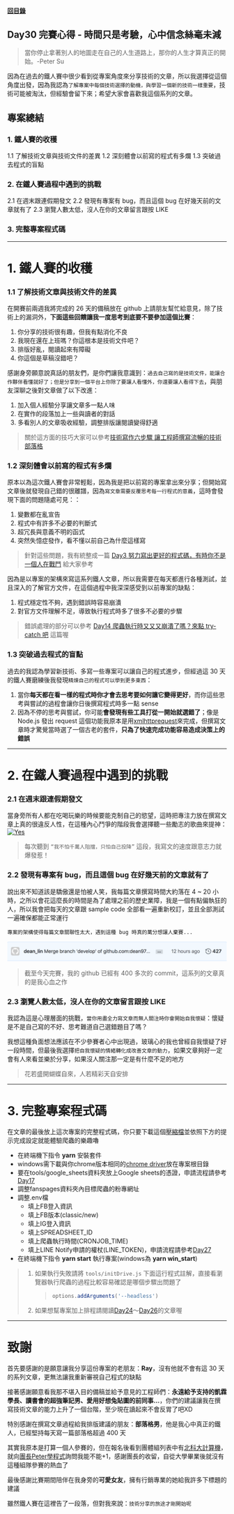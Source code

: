 #### [回目錄](../README.md)
## Day30 完賽心得 - 時間只是考驗，心中信念絲毫未減

>當你停止拿著別人的地圖走在自己的人生道路上，那你的人生才算真正的開始。-Peter Su

因為在過去的鐵人賽中很少看到從專案角度來分享技術的文章，所以我選擇從這個角度出發，因為我認為`了解專案中每個技術選擇的動機，與學習一個新的技術一樣重要`，技術可能被淘汰，但經驗會留下來；希望大家會喜歡我這個系列的文章。


專案總結
----
### 1. 鐵人賽的收穫
1.1 了解技術文章與技術文件的差異
1.2 深刻體會以前寫的程式有多爛
1.3 突破過去程式的盲點

### 2. 在鐵人賽過程中遇到的挑戰
2.1 在週末跟連假期發文
2.2 發現有專案有 bug，而且這個 bug 在好幾天前的文章就有了
2.3 瀏覽人數太低，沒人在你的文章留言跟按 LIKE

### 3. 完整專案程式碼

----

# 1. 鐵人賽的收穫
### 1.1 了解技術文章與技術文件的差異
在開賽前兩週我將完成的 26 天的備稿放在 github 上請朋友幫忙給意見，除了技術上的漏洞外，**下面這些回饋讓我一度思考到底要不要參加這個比賽**：
1. 你分享的技術很有趣，但我有點消化不良
2. 我現在還在上班嗎？你這根本是技術文件吧？
3. 排版好亂，閱讀起來有障礙
4. 你這個是草稿沒錯吧？

感謝身旁願意說真話的朋友們，是你們讓我意識到：`過去自己寫的是技術文件，能讓合作夥伴看懂就好了；但是分享到一個平台上你除了要讓人看懂外，你還要讓人看得下去`，與朋友深聊之後對文章做了以下改進：
1. 加入個人經驗分享讓文章多一點人味
2. 在實作的段落加上一些與讀者的對話
3. 多看別人的文章吸收經驗，調整排版讓閱讀變得舒適

> 關於這方面的技巧大家可以參考[技術寫作六步驟 讓工程師撰寫流暢的技術部落格](https://tw.alphacamp.co/blog/2018-06-14-18352)

### 1.2 深刻體會以前寫的程式有多爛
原本以為這次鐵人賽會非常輕鬆，因為我是把以前寫的專案拿出來分享；但開始寫文章後就發現自己錯的很離譜，因為`寫文章需要反覆思考每一行程式的意義`，這時會發現下面的問題隨處可見：：
1. 變數都在亂宣告
2. 程式中有許多不必要的判斷式
3. 超冗長與意義不明的函式
4. 突然失憶症發作，看不懂以前自己為什麼這樣寫

> 針對這些問題，我有統整成一篇 [Day3 努力寫出更好的程式碼，有時你不是一個人在戰鬥](/day3/README.md) 給大家參考

因為是以專案的架構來寫這系列鐵人文章，所以我需要在每天都進行各種測試，並且深入的了解官方文件，在這個過程中我深深感受到以前專案的缺點：
1. 程式穩定性不夠，遇到錯誤時容易崩潰
2. 對官方文件理解不足，導致執行程式時多了很多不必要的步驟

> 錯誤處理的部分可以參考 [Day14 爬蟲執行時又又又崩潰了嗎？來點 try-catch 吧](/day14/README.md) 這篇喔


### 1.3 突破過去程式的盲點
過去的我認為學習新技術、多寫一些專案可以讓自己的程式進步，但經過這 30 天的鐵人賽磨練後我發現`精煉自己的程式可以學到更多東西`：
1. 當你**每天都在看一樣的程式時你才會去思考要如何讓它變得更好**，而你這些思考與嘗試的過程會讓你日後撰寫程式時多一點 sense
2. 因為不停的思考與嘗試，你可能**會發現有些工具打從一開始就選錯了**；像是 Node.js 發出 request 這個功能我原本是用[xmlhttprequest](https://www.npmjs.com/package/xmlhttprequest)來完成，但撰寫文章時才驚覺當時選了一個古老的套件，**只為了快速完成功能容易造成決策上的錯誤**

----

# 2. 在鐵人賽過程中遇到的挑戰
### 2.1 在週末跟連假期發文
當身旁所有人都在吃喝玩樂的時候要能克制自己的慾望，這時把專注力放在撰寫文章上真的很違反人性，在這種內心鬥爭的階段我會選擇聽一些勵志的歌曲來提神：  
[![Yes](https://img.youtube.com/vi/w_OfGctVLdE/0.jpg)](https://www.youtube.com/watch?v=w_OfGctVLdE)
> 每次聽到 `“我不怕千萬人阻擋，只怕自己投降”` 這段，我寫文的速度跟意志力就爆發惹！

### 2.2 發現有專案有 bug，而且這個 bug 在好幾天前的文章就有了
說出來不知道該是驕傲還是怕被人笑，我每篇文章撰寫時間大約落在 4 ~ 20 小時，之所以會花這麼長的時間是為了處理之前的歷史業障，我是一個有點偏執狂的人，所以我會把每天的文章跟 sample code 全部看一遍重新校訂，並且全部測試一遍確保都能正常運行

`專案的架構使得每篇文章關聯性太大，遇到這種 bug 時真的萬分想讓人棄賽...`

![image](./article_img/commit.png)
> 截至今天完賽，我的 github 已經有 400 多次的 commit，這系列的文章真的是我心血之作

### 2.3 瀏覽人數太低，沒人在你的文章留言跟按 LIKE
我認為這是心理層面的挑戰，`當你用盡全力寫文章而無人關注時你會開始自我懷疑`：懷疑是不是自己寫的不好、思考難道自己選錯題目了嗎？   

我想這種負面想法應該在不少參賽者心中出現過，玻璃心的我也曾經自我懷疑了好一段時間，但最後我選擇`把自我懷疑的情緒轉化成改善文章的動力`，如果文章夠好一定會有人來看並樂於分享，如果沒人關注那一定是有什麼不足的地方
> 花若盛開蝴蝶自來，人若精彩天自安排


----

# 3. 完整專案程式碼
在文章的最後放上這次專案的完整程式碼，你只要下載這個[壓縮檔](https://github.com/dean9703111/ithelp_30days/raw/master/sampleCode/day29_sample_code.zip)並依照下方的提示完成設定就能體驗爬蟲的樂趣嚕
* 在終端機下指令 **yarn** 安裝套件
* windows需下載與你chrome版本相同的[chrome driver](http://chromedriver.storage.googleapis.com/index.html)放在專案根目錄
* 要在tools/google_sheets資料夾放上Google sheets的憑證，申請流程請參考[Day17](/day17/README.md) 
* 調整fanspages資料夾內目標爬蟲的粉專網址
* 調整.env檔
    * 填上FB登入資訊
    * 填上FB版本(classic/new)
    * 填上IG登入資訊
    * 填上SPREADSHEET_ID
    * 填上爬蟲執行時間(CRONJOB_TIME)
    * 填上LINE Notify申請的權杖(LINE_TOKEN)，申請流程請參考[Day27](/day27/README.md) 
* 在終端機下指令 **yarn start** 執行專案(windows為 **yarn win_start**)
> 1. 如果執行失敗請將 `tools/initDrive.js` 下面這行程式註解，直接看瀏覽器執行爬蟲的過程比較容易確認是哪個步驟出問題了
>    > ```js
>    > options.addArguments('--headless')
>    > ```
> 2. 如果想幫專案加上排程請閱讀[Day24](/day24/README.md)～[Day26](/day26/README.md)的文章喔

----

# 致謝
首先要感謝的是願意讓我分享這份專案的老朋友：**Ray**，沒有他就不會有這 30 天的系列文章，更無法讓我重新審視自己程式的缺點

接著感謝願意看我那不堪入目的備稿並給予意見的工程師們：**永遠給予支持的凱霖學長、讀書會的超強筆記男、愛用好想兔貼圖的前同事...**，你們的建議讓我在撰寫技術文章的能力上升了一個台階，至少現在讀起來不會反胃了吧XD

特別感謝在撰寫文章過程給我排版建議的朋友：**部落格男**，他是我心中真正的鐵人，已經堅持每天寫一篇部落格超過 400 天

其實我原本是打算一個人參賽的，但在報名後看到團體組列表中有[北科大計算機](https://ithelp.ithome.com.tw/2020-12th-ironman/signup/team/96)，就向[團長Peter學程式](https://ithelp.ithome.com.tw/users/20110850)詢問我能不能+1，感謝團長的收留，自從大學畢業後就沒有這種組隊參賽的熱血了

最後感謝比賽期間陪伴在我身旁的**可愛女友**，擁有行銷專業的她給我許多下標題的建議

雖然鐵人賽在這裡告了一段落，但對我來說：`技術分享的旅途才剛開始呢`